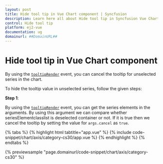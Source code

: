 ```yaml
---
layout: post
title: Hide tool tip in Vue Chart component | Syncfusion
description: Learn here all about Hide tool tip in Syncfusion Vue Chart component of Syncfusion Essential JS 2 and more.
control: Hide tool tip 
platform: ej2-vue
documentation: ug
domainurl: ##DomainURL##
---
```


<!-- markdownlint-disable MD036 -->

# Hide tool tip in Vue Chart component

By using the [`tooltipRender`](https://ej2.syncfusion.com/vue/documentation/api/chart/#tooltiprender) event, you can cancel the tooltip for unselected series in the chart.

To hide the tooltip value in unselected series, follow the given steps:

**Step 1**:

By using the [`tooltipRender`](https://ej2.syncfusion.com/vue/documentation/api/chart/#tooltiprender) event, you can get the series elements in the arguments. By using this argument we can compare whether seriesElementclasslist is deselected container or not. If it is true then we cancel the tooltip by setting the value for `args.cancel` as `true`.

{% tabs %}
{% highlight html tabtitle="app.vue" %}
{% include code-snippet/chart/axis/category-cs30/app.vue %}
{% endhighlight %}
{% endtabs %}
        
{% previewsample "page.domainurl/code-snippet/chart/axis/category-cs30" %}